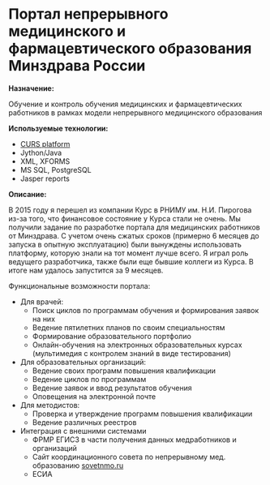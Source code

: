 # Портал непрерывного медицинского и фармацевтического образования Минздрава России

**Назначение:**

Обучение и контроль обучения медицинских и фармацевтических работников в рамках модели непрерывного медицинского образования

**Используемые технологии:**

* [CURS platform](curs.ru)
* Jython/Java
* XML, XFORMS
* MS SQL, PostgreSQL
* Jasper reports

**Описание:**

В 2015 году я перешел из компании Курс в РНИМУ им. Н.И. Пирогова из-за того, что финансовое состояние у Курса стали не очень. Мы получили задание по разработке портала для медицинских работников от Минздрава. С учетом очень сжатых сроков (примерно 6 месяцев до запуска в опытную эксплуатацию) были вынуждены использовать платформу, которую знали на тот момент лучше всего. Я играл роль ведущего разработчика, также были еще бывшие коллеги из Курса. В итоге нам удалось запустится за 9 месяцев.

Функциональные возможности портала:

* Для врачей:
  * Поиск циклов по программам обучения и формирования заявок на них
  * Ведение пятилетних планов по своим специальностям
  * Формирование образовательного портфолио
  * Онлайн-обучения на электронных образовательных курсах (мультимедия с контролем знаний в виде тестирования)
* Для образовательных организаций:
  * Ведение своих программ повышения квалификации
  * Ведение циклов по программам
  * Ведение заявок и ввод результатов обучения
  * Оповещения на электронной почте
* Для методистов:
  * Проверка и утверждение программ повышения квалификации
  * Ведение различных реестров
* Интеграция с внешними системами
  * ФРМР ЕГИСЗ в части получения данных медработников и организаций
  * Сайт координационного совета по непрерывному мед. образованию [sovetnmo.ru](/sovetnmo.ru)
  * ЕСИА